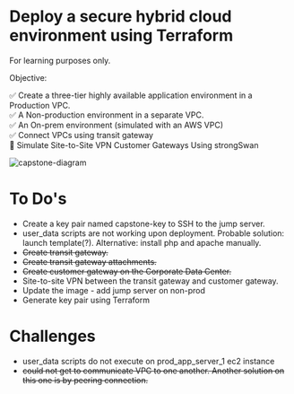 # Deploy a secure hybrid cloud environment using Terraform
For learning purposes only.

Objective:

:white_check_mark:    Create a three-tier highly available application environment in a Production VPC. <br>
:white_check_mark:    A Non-production environment in a separate VPC. <br>
:white_check_mark:    An On-prem environment (simulated with an AWS VPC) <br>
:white_check_mark:    Connect VPCs using transit gateway <br>
:black_square_button: Simulate Site-to-Site VPN Customer Gateways Using strongSwan <br>

![capstone-diagram](https://github.com/kalibri-actual/c9t2-capstone/assets/155348375/3ce5648f-4110-4171-9d99-0e9e61f44140)

# To Do's

- Create a key pair named capstone-key to SSH to the jump server.
- user_data scripts are not working upon deployment. Probable solution: launch template(?). Alternative: install php and apache manually.
- ~~Create transit gateway.~~
- ~~Create transit gateway attachments.~~
- ~~Create customer gateway on the Corporate Data Center.~~
- Site-to-site VPN between the transit gateway and customer gateway.
- Update the image - add jump server on non-prod
- Generate key pair using Terraform

# Challenges
- user_data scripts do not execute on prod_app_server_1 ec2 instance
- ~~could not get to communicate VPC to one another. Another solution on this one is by peering connection.~~
